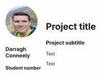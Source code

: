 <div style="display: flex; align-items: flex-start; padding: 10px">
  <div style="flex: 1;">
    <img src="./images/profilepic-cropped.jpg" alt="profile pic" style="width: 100px; height: 100px; border-radius: 50%;">
    <h3>Darragh Conneely</h3>
    <h4>Student number</h4>
  </div>
  <div style="flex: 3; overflow-y: auto; max-height: 300px; padding: 10px">
    <h1>Project title</h1>
    <h3>Project subtitle</h3>
    <p>Text</p>
    <p>Text</p>
  </div>
</div>
